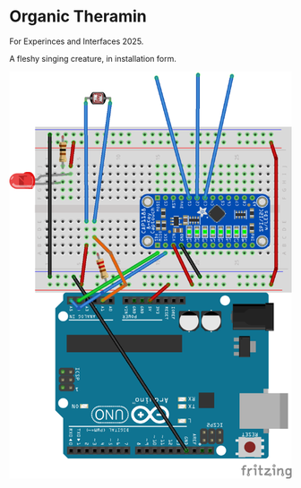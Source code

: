 # Organic Theramin
 For Experinces and Interfaces 2025. 
 
 A fleshy singing creature, in installation form. 
 
![image](theramin2_bb.png)
